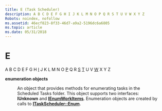 ```yaml
---
title: E (Task Scheduler)
description: A B C D E F G H I J K L M N O P Q R S T U V W X Y Z
Robots: noindex, nofollow
ms.assetid: 46ecf823-8f33-46d7-a9a2-5196dc6a6805
ms.topic: article
ms.date: 05/31/2018
---
```


# E

A B C D E F G H [I](i.md) J K L M N O [P](p.md) Q R [S](s.md) [T](t.md) U V [W](w.md) X Y Z

<dl> <dt>

<span id="_msb_enumeration_objects_gly"></span><span id="_MSB_ENUMERATION_OBJECTS_GLY"></span>**enumeration objects**
</dt> <dd>

An object that provides methods for enumerating tasks in the Scheduled Tasks folder. This object supports two interfaces: **IUnknown** and [**IEnumWorkItems**](/windows/desktop/api/Mstask/nn-mstask-ienumworkitems). Enumeration objects are created by calls to [**ITaskScheduler::Enum**](/windows/desktop/api/Mstask/nf-mstask-itaskscheduler-enum).

</dd> </dl>

 

 




